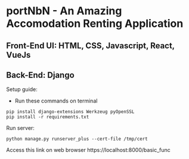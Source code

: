 # portNbN - An Amazing Accomodation Renting Application
## Front-End UI: HTML, CSS, Javascript, React, VueJs
## Back-End: Django

Setup guide:
* Run these commands on terminal
```
pip install django-extensions Werkzeug pyOpenSSL
pip install -r requirements.txt
```

Run server:  
```
python manage.py runserver_plus --cert-file /tmp/cert
```
Access this link on web browser https://localhost:8000/basic_func 